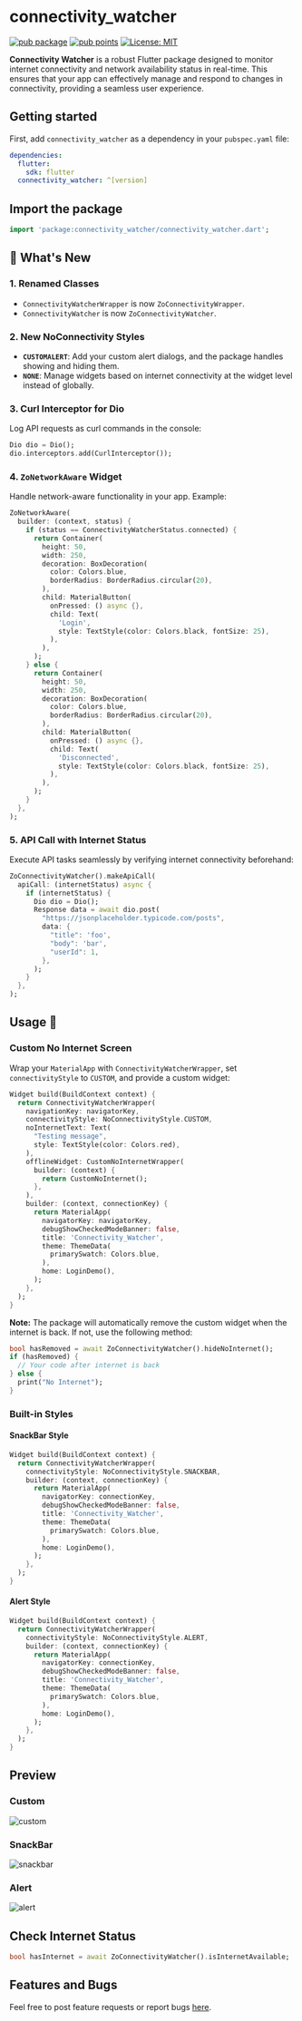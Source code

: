 # connectivity_watcher

[![pub package](https://img.shields.io/pub/v/connectivity_watcher.svg)](https://pub.dev/packages/connectivity_watcher)
[![pub points](https://img.shields.io/pub/points/connectivity_watcher?color=2E8B57&label=pub%20points)](https://pub.dev/packages/connectivity_watcher/score)
[![License: MIT](https://img.shields.io/badge/license-MIT-purple.svg)](https://opensource.org/licenses/MIT)

**Connectivity Watcher** is a robust Flutter package designed to monitor internet connectivity and network availability status in real-time. This ensures that your app can effectively manage and respond to changes in connectivity, providing a seamless user experience.

## Getting started

First, add `connectivity_watcher` as a dependency in your `pubspec.yaml` file:

```yaml
dependencies:
  flutter:
    sdk: flutter
  connectivity_watcher: ^[version]
```

## Import the package

```dart
import 'package:connectivity_watcher/connectivity_watcher.dart';
```

## 🚀 What's New

### 1. Renamed Classes

- `ConnectivityWatcherWrapper` is now `ZoConnectivityWrapper`.
- `ConnectivityWatcher` is now `ZoConnectivityWatcher`.

### 2. New NoConnectivity Styles

- **`CUSTOMALERT`**: Add your custom alert dialogs, and the package handles showing and hiding them.
- **`NONE`**: Manage widgets based on internet connectivity at the widget level instead of globally.

### 3. Curl Interceptor for Dio

Log API requests as curl commands in the console:

```dart
Dio dio = Dio();
dio.interceptors.add(CurlInterceptor());
```

### 4. `ZoNetworkAware` Widget

Handle network-aware functionality in your app. Example:

```dart
ZoNetworkAware(
  builder: (context, status) {
    if (status == ConnectivityWatcherStatus.connected) {
      return Container(
        height: 50,
        width: 250,
        decoration: BoxDecoration(
          color: Colors.blue,
          borderRadius: BorderRadius.circular(20),
        ),
        child: MaterialButton(
          onPressed: () async {},
          child: Text(
            'Login',
            style: TextStyle(color: Colors.black, fontSize: 25),
          ),
        ),
      );
    } else {
      return Container(
        height: 50,
        width: 250,
        decoration: BoxDecoration(
          color: Colors.blue,
          borderRadius: BorderRadius.circular(20),
        ),
        child: MaterialButton(
          onPressed: () async {},
          child: Text(
            'Disconnected',
            style: TextStyle(color: Colors.black, fontSize: 25),
          ),
        ),
      );
    }
  },
);
```

### 5. API Call with Internet Status

Execute API tasks seamlessly by verifying internet connectivity beforehand:

```dart
ZoConnectivityWatcher().makeApiCall(
  apiCall: (internetStatus) async {
    if (internetStatus) {
      Dio dio = Dio();
      Response data = await dio.post(
        "https://jsonplaceholder.typicode.com/posts",
        data: {
          "title": 'foo',
          "body": 'bar',
          "userId": 1,
        },
      );
    }
  },
);
```

## Usage 🚀

### Custom No Internet Screen

Wrap your `MaterialApp` with `ConnectivityWatcherWrapper`, set `connectivityStyle` to `CUSTOM`, and provide a custom widget:

```dart
Widget build(BuildContext context) {
  return ConnectivityWatcherWrapper(
    navigationKey: navigatorKey,
    connectivityStyle: NoConnectivityStyle.CUSTOM,
    noInternetText: Text(
      "Testing message",
      style: TextStyle(color: Colors.red),
    ),
    offlineWidget: CustomNoInternetWrapper(
      builder: (context) {
        return CustomNoInternet();
      },
    ),
    builder: (context, connectionKey) {
      return MaterialApp(
        navigatorKey: navigatorKey,
        debugShowCheckedModeBanner: false,
        title: 'Connectivity_Watcher',
        theme: ThemeData(
          primarySwatch: Colors.blue,
        ),
        home: LoginDemo(),
      );
    },
  );
}
```

**Note:** The package will automatically remove the custom widget when the internet is back. If not, use the following method:

```dart
bool hasRemoved = await ZoConnectivityWatcher().hideNoInternet();
if (hasRemoved) {
  // Your code after internet is back
} else {
  print("No Internet");
}
```

### Built-in Styles

#### SnackBar Style

```dart
Widget build(BuildContext context) {
  return ConnectivityWatcherWrapper(
    connectivityStyle: NoConnectivityStyle.SNACKBAR,
    builder: (context, connectionKey) {
      return MaterialApp(
        navigatorKey: connectionKey,
        debugShowCheckedModeBanner: false,
        title: 'Connectivity_Watcher',
        theme: ThemeData(
          primarySwatch: Colors.blue,
        ),
        home: LoginDemo(),
      );
    },
  );
}
```

#### Alert Style

```dart
Widget build(BuildContext context) {
  return ConnectivityWatcherWrapper(
    connectivityStyle: NoConnectivityStyle.ALERT,
    builder: (context, connectionKey) {
      return MaterialApp(
        navigatorKey: connectionKey,
        debugShowCheckedModeBanner: false,
        title: 'Connectivity_Watcher',
        theme: ThemeData(
          primarySwatch: Colors.blue,
        ),
        home: LoginDemo(),
      );
    },
  );
}
```

## Preview

### Custom

![custom](https://github.com/Oauth-Celestial/Connectivity_Watcher/assets/119127289/b72c6bcc-d782-4bbf-93fe-a7b63f8ea818)

### SnackBar

![snackbar](https://github.com/Oauth-Celestial/Connectivity_Watcher/assets/119127289/af375c80-1942-4410-b7ff-cf167c131f7f)

### Alert

![alert](https://github.com/Oauth-Celestial/Connectivity_Watcher/assets/119127289/7b50b018-d863-44e9-afb3-d627cdafd9a2)

## Check Internet Status

```dart
bool hasInternet = await ZoConnectivityWatcher().isInternetAvailable;
```

## Features and Bugs

Feel free to post feature requests or report bugs [here](https://github.com/Oauth-Celestial/Connectivity_Watcher/issues).
